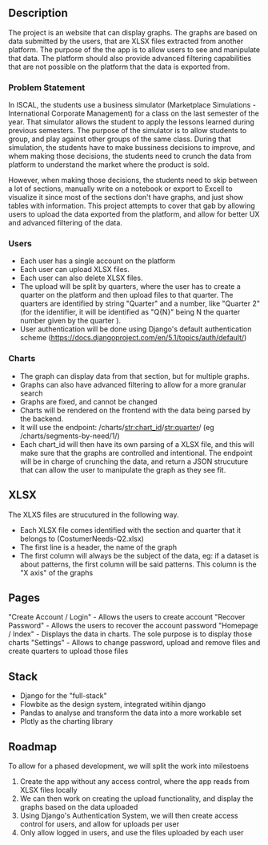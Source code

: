 ## Description
The project is an website that can display graphs. The graphs are based on data submitted by the users, that are XLSX files extracted from another platform. The purpose of the the app is to allow users to see and manipulate that data. The platform should also provide advanced filtering capabilities that are not possible on the platform that the data is exported from.

### Problem Statement
In ISCAL, the students use a business simulator (Marketplace Simulations - International Corporate Management) for a class on the last semester of the year. That simulator allows the student to apply the lessons learned during previous semesters. The purpose of the simulator is to allow students to group, and play against other groups of the same class. During that simulation, the students have to make bussiness decisions to improve, and whem making those decisions, the students need to crunch the data from platform to understand the market where the product is sold. 

However, when making those decisions, the students need to skip between a lot of sections, manually write on a notebook or export to Excell to visualize it since most of the sections don't have graphs, and just show tables with information. This project attempts to cover that gab by allowing users to upload the data exported from the platform, and allow for better UX and advanced filtering of the data.

### Users
- Each user has a single account on the platform
- Each user can upload XLSX files.
- Each user can also delete XLSX files.
- The upload will be split by quarters, where the user has to create a quarter on the platform and then upload files to that quarter. The quarters are identified by string "Quarter" and a number, like "Quarter 2" (for the identifier, it will be identified as "Q{N}" being N the quarter number given by the quarter ).
- User authentication will be done using Django's default authentication scheme (https://docs.djangoproject.com/en/5.1/topics/auth/default/)

### Charts
- The graph can display data from that section, but for multiple graphs.
- Graphs can also have advanced filtering to allow for a more granular search
- Graphs are fixed, and cannot be changed
- Charts will be rendered on the frontend with the data being parsed by the backend.
- It will use the endpoint: /charts/<str:chart_id>/<str:quarter>/ (eg /charts/segments-by-need/1/)
- Each chart_id will then have its own parsing of a XLSX file, and this will make sure that the graphs are controlled and intentional.
The endpoint will be in charge of crunching the data, and return a JSON strucuture that can allow the user to manipulate the graph as they see fit. 


## XLSX
The XLXS files are strucutured in the following way.  
- Each XLSX file comes identified with the section and quarter that it belongs to (CostumerNeeds-Q2.xlsx)
- The first line is a header, the name of the graph
- The first column will always be the subject of the data, eg: if a dataset is about patterns, the first column will be said patterns. This column is the "X axis" of the graphs


## Pages
"Create Account / Login" - Allows the users to create account
"Recover Password" - Allows the users to recover the account password
"Homepage / Index" - Displays the data in charts. The sole purpose is to display those charts
"Settings" - Allows to change password, upload and remove files and create quarters to upload those files


## Stack
- Django for the "full-stack"
- Flowbite as the design system, integrated witihin django
- Pandas to analyse and transform the data into a more workable set
- Plotly as the charting library



## Roadmap
To allow for a phased development, we will split the work into milestoens

1. Create the app without any access control, where the app reads from XLSX files locally
2. We can then work on creating the upload functionality, and display the graphs based on the data uploaded
3. Using Django's Authentication System, we will then create access control for users, and allow for uploads per user
4. Only allow logged in users, and use the files uploaded by each user 
 